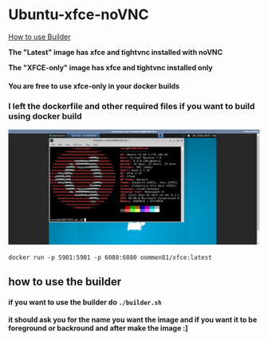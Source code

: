 # Ubuntu-xfce-noVNC

[How to use Builder](/README.md#how-to-use-the-builder)

**The "Latest" image has  xfce and tightvnc installed with noVNC** 

**The "XFCE-only" image has xfce and tightvnc installed only**

#### You are free to use xfce-only in your docker builds ####

  ### I left the dockerfile and other required files if you want to build using docker build ###

![Docker container running](https://raw.githubusercontent.com/oommen-k8/Ubuntu-xfce-noVNC/main/picture.png)

```
docker run -p 5901:5901 -p 6080:6080 oommen81/xfce:latest
```

## how to use the builder

#### if you want to use the builder do `./builder.sh` ####


**it should ask you for the name you want the image and if you want it to be foreground or backround and after make the image :]**
